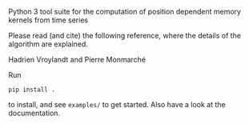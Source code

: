 Python 3 tool suite for the computation of position dependent memory kernels from time series

Please read (and cite) the following reference, where the details of the algorithm are explained.

Hadrien Vroylandt and Pierre Monmarché

Run

    pip install .

to install, and see `examples/` to get started.
Also have a look at the documentation.
